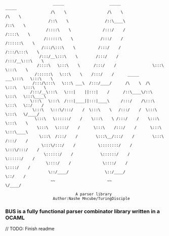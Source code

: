 
                         _____                    _____                    _____
                        /\    \                  /\    \                  /\    \
                       /::\    \                /::\____\                /::\    \
                      /::::\    \              /:::/    /               /::::\    \
                     /::::::\    \            /:::/    /               /::::::\    \
                    /:::/\:::\    \          /:::/    /               /:::/\:::\    \
                   /:::/__\:::\    \        /:::/    /               /:::/__\:::\    \
                  /::::\   \:::\    \      /:::/    /                \:::\   \:::\    \
                 /::::::\   \:::\    \    /:::/    /      _____    ___\:::\   \:::\    \
                /:::/\:::\   \:::\ ___\  /:::/____/      /\    \  /\   \:::\   \:::\    \
               /:::/__\:::\   \:::|    ||:::|    /      /::\____\/::\   \:::\   \:::\____\
               \:::\   \:::\  /:::|____||:::|____\     /:::/    /\:::\   \:::\   \::/    /
                \:::\   \:::\/:::/    /  \:::\    \   /:::/    /  \:::\   \:::\   \/____/
                 \:::\   \::::::/    /    \:::\    \ /:::/    /    \:::\   \:::\    \
                  \:::\   \::::/    /      \:::\    /:::/    /      \:::\   \:::\____\
                   \:::\  /:::/    /        \:::\__/:::/    /        \:::\  /:::/    /
                    \:::\/:::/    /          \::::::::/    /          \:::\/:::/    /
                     \::::::/    /            \::::::/    /            \::::::/    /
                      \::::/    /              \::::/    /              \::::/    /
                       \::/____/                \::/____/                \::/    /
                        ~~                       ~~                       \/____/

                                   A parser library
                         Author:Nashe Mncube/TuringDisciple

 ### BUS is a fully functional parser combinator library written in a OCAML

 // TODO: Finish readme
